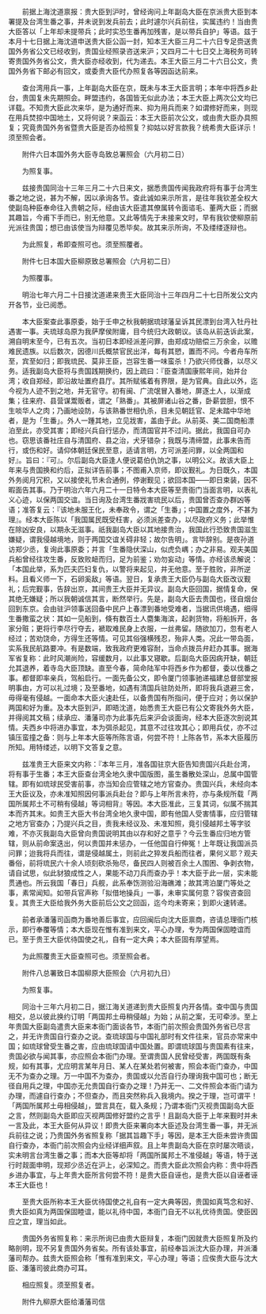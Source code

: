 <!-- { "loadSidebar": true } -->
　　前据上海沈道禀报：贵大臣到沪时，曾经询问上年副岛大臣在京派贵大臣到本署提及台湾生番之事，并未说到发兵前去；此时遽尔兴兵前往，实属违约！当由贵大臣答以「上年却未提带兵；此时实恐生番再加残害，是以带兵自护」等语。兹于本月十七日据上海沈道申送贵大臣公函一封，知本王大臣三月二十六日专足赍送贵国外务省公文已经收到，贵国业经照录咨送来沪；又四月二十七日交上海税务司转寄贵国外务省公文，贵大臣亦经收到，代为递去。本王大臣三月二十六日公文，贵国外务省下邮必有回文，或委贵大臣代办照复各等因函达前来。

　　查台湾用兵一事，上年副岛大臣在京，既未与本王大臣言明；本年中将西乡赴台，贵国复未先期照会。畔盟违约，各国皆无似此办法；本王大臣上两次公文均已详载。不知贵大臣此次来华，是为通好而来、抑为用兵而来？如谓修好而来，则现在用兵焚掠中国地土，又将何说？来函云：本王大臣前次公文，或由贵大臣办具照复；究竟贵国外务省暨贵大臣是否办给照复？抑姑以好言款我？统希贵大臣详示！须至照会者。

　　附件六日本国外务大臣寺岛致总署照会（六月初二日）

　　为照复事。

　　兹接贵国同治十三年三月二十六日来文，据悉贵国传闻我政府将有事于台湾生番之地之说，甚为不解，因以承询各节。查此诚如来示所言，是往年我钦差全权大使副岛种臣奉命往入贵朝之际，经由该大臣遣其僚属转令面谘毛、董两大臣；而据其趣旨，今甫下手而已，别无他意。又此等情先于未接来文时，早有我钦使柳原前光派往贵国；想已由该使当为辩覆见悉毕矣。故其来示所询，不及缕缕逐辩也。

　　为此照复，希即查照可也。须至照覆者。

　　附件七日本国大臣柳原致总署照会（六月初二日）

　　为照覆事。

　　明治七年六月二十日接沈道递来贵王大臣同治十三年四月二十七日所发公文内开各节，业已阅悉。

　　本大臣案查此事原委，始于壬申之秋我朝据琉球藩呈诉其民漂到台湾入牡丹社遇害一事。夫琉球岛原为我萨摩侯附庸，目今统归大政朝议。该岛从前迭诉此案，溯自明末至今，已有五次。当初日本即经派差问罪，由郑成功赔偿三万余金，以赡难民遗族。以后数次，因德川氏概禁官民出洋，每有其愬，置而不问。今者舟车所至，宾至如归；即我琉民、莫非王臣，岂容生番一味蛮杀！乃欲兴师伐番，以尽义务。适我副岛大臣将与贵国践期换约，因上疏曰：『臣查清国康熙年间，始并台湾；收自郑经，即沿故址置府县厅。其所赋徭着有界限，是为官典。自此以外，迄今视为人迹不到之地，并无官守。初有闽、广流氓冒入番地，屏逐土人，以渐成集；往来府、县营谋鬻贩者，谓之「熟番」。其被屏诸山谷之番，卧薪尝胆，恨不生啖华人之肉；乃画地设防，与该熟番世相仇杀，目未见朝廷官、足未踏中华地者，是为「生番」。外人一踵其地，立见戕害，盖由于此。从前英、美二国商船漂泊至此，亦受其害；即经兴兵自行惩办，而清国官并不过问。据此，我国自可办也。窃思该番社庄自与清国府、县之治，犬牙错杂；我既与清缔盟，此事未告而行，或伤和好。请仰体朝廷保民至意，适请言明，方可派差问罪，以全两国和好』。旨曰：『可』。尔后副岛大臣逢人便说葛伯仇饷之事，以明公义。故该大臣上年来与贵国换和约后，正拟详告前事；不图甫入京师，即议觐礼。为日既久，本国外务阅月冗积，又以接使礼节未合通例，停谢觐见；欲回本国——即日束装，因不暇面告其事。乃于明治六年六月二十一日特令本大臣等至贵衙门当面言明，以表礼义心迹，以保两国交谊。当日询及台湾生番戕害琉民以后，贵国曾否查办群凶等语；准答复云：『该地未服王化，未奉政令，谓之「生番」；中国置之度外，不甚为理』。经本大臣陈以「我国属民既受枉害，必须派差查办，以尽政府义务；此举惟在除凶安良，以期永无滋事。祇我副岛大臣以其地接贵治，我国此行恐致贵国滋生嫌疑，谓我侵越境地，则于两国交谊关碍非轻；故尔告明」。言毕辞别。是夜孙道访郑少丞，复询此事原委；并言「生番隐伏深山，似虎负嵎；办之非易。观夫美国兵船曾经往攻生番，反致败衄而归，足为前鉴；劝勿妄动」等情。亦经该丞解说：「本国此举，系为匹夫匹妇复仇，以警将来起见，并无他意。至于胜败，非所逆料。且看义师一下，石卵奚敌」等语。翌日，复承贵王大臣仍与副岛大臣改议觐礼；后完觐事，告辞出京，其间贵王大臣并无异议。副岛大臣回国，据情复命，保其绝无嫌疑；所以我朝诚信其言，断然举行。先是，副岛大臣去贵国也，径自烟台回到东京。会由驻沪领事送回备中民户上春漂到番地受难者，当据讯供境遇，细得生番撒蛮之状：其如一见船到，倏有数百土人麕集海滨，起剥货物，将船拆开，各家分赃；更将行李尽行夺去，褫取难民身上衣服，一丝弗留。随欲加刀，忽有老人经过；苦劝饶命，方得生还等情。可见其俗强横残忍，殆非人类。况此一带岛面，实系我民航路要冲。有是数端，致我政府更难容耐，当命点拨员弁赶办其事。据海军省复称：此时风潮尚险，容缓数月，以此事又寝歇。后副岛大臣因病开缺，朝廷允其退养，着寺岛大臣顶缺。直至今春，简命陆军中将西乡作为都督，委以伐番之事。都督即率亲兵，驾船启行。一面先备公文，即令厦门领事驰递福建总督部堂报明事由，方可以礼过境；及至番地，如遇有清国兵驻防处所，即将我兵退避三舍，毋得毫有侵越。一面命本大臣火速赴任，以备贵国有所指问，便于应对；务以保护两国和好为重。及本大臣到沪，即晤沈道，始悉贵王大臣已有公文寄我外务大臣，并得阅其文稿；续承应、潘藩司亦为此事先后来沪会谈面询，经本大臣逐次剖说其情。夫西乡中将进办事宜，本为弭杀起见，其意不过往攻其心；即用兵仗，亦不过镇压蛮撞之备：则与上年本大臣等所陈言语，何尝不符！上陈各节，系本大臣履历所知。用特缕述，以明下文答复之意。

　　兹准贵王大臣来文内称：『本年三月，准各国驻京大臣告知贵国兴兵赴台湾，将有事于生番；本王大臣查台湾全地久隶中国版图，虽生番散处深山，总属中国管辖。即有如琉球民受害前事，亦当知会应管辖之地方官查办。贵国兴兵，未经向本王大臣议及，亦未准知照因何事派兵赴台？即与上年所言未符，亦与条规所载「两国所属邦土不可稍有侵越」等词相背』等因。本大臣准此，三复其词，似属不揣其本而齐其末。如贵王大臣大书台湾全地久隶中国，即有他国人受害情事，应归管辖之地方官查办；乃提兴兵之目，责我未经议及、未准知照，竟引侵越邦土等字驳难，不亦灭我副岛大臣曾向贵国说明其由以存和好之意乎？今云生番应归地方管辖，则从前命案迭出，何以贵国并未惩办，一任他国自行伸冤！上年既让我国派员问罪；迨我将兵而往，谓是侵越属土，则前此之猝发兵船而往者，果何义耶？观夫番俗，前将琉民六十余人顷刻砍杀殆尽，备民四人则被百余土人围困、争剥衣物，请自试思，似此豺狼成性之人，果能不动刀兵而查办乎！本大臣于此一层，实未能贯通也。所云我国「春日」兵舰，此系奉饬测验沿海礁滩；故其湾泊厦门等处之事，素常闻知。如带兵官声称「拟借地操兵」一事，未审实属何意？容俟咨查回复。其贵王大臣给我外务大臣前后公文之回函，迄今均未寄来；到即火速转递。

　　前者承潘藩司函商为番地善后事宜，应回闽后向沈大臣禀商，咨请总理衙门核示，即行奉覆等情；本大臣现在惟有准到来文，平心办理，专为两国保固睦谊而已。至于贵王大臣优待国使之礼，自有一定大典；本大臣固有厚望焉。

　　为此照覆贵王大臣查照可也。须至照会者。

　　附件八总署致日本国柳原大臣照会（六月初九日）

　　为照复事。

　　同治十三年六月初二日，据江海关道递到贵大臣照复内开各情。查中国与贵国相交，总以彼此换约订明「两国邦土毋稍侵越」为始；从前之案，无可牵涉。至上年贵国大臣副岛遣贵大臣来本衙门面谈各节，本衙门前次照会贵国外务省已尽言之，并无许贵国自行查办之说。查琉球国与中国礼部时有文件往来，官员亦常来中国；如琉球曾受生番之害，应由琉球国请中国处置。即谓琉球国与贵国素有往来，贵国必欲与闻其事，亦应照会本衙门办理。至谓贵国人民曾经受害，两国既有条规，如有其事，尤应明言某年月日、某人在某处若何被害，照会本衙门查办，中国无不为查办之理。万一中国不为查办，贵国或以允否自行办理询我中国可也；断无径自用兵之理，中国亦无允贵国自行查办之理！乃并无一、二文件照会本衙门请为办理，而遽自行查办；不但查办，而且突然称兵入我境内。揆之于理，岂可谓平！「两国所属邦土毋相侵越」，盟言具在，载入条规；乃谓本衙门灭视贵国副岛大臣之言，然则副岛大臣即应灭视两国修好盟约之言乎！且副岛大臣于上年来觐时并未一言及此，本王大臣何从异议！即贵大臣来署向本大臣述及台湾生番一事，并无派兵前往之说；乃贵国外务省照复称「据其旨趣下手」等因，是本王大臣未尝许贵国自行查办，本衙门前次照会内业经详细声叙。且上年贵副岛大臣在京时屡次晤谈，实未明言台湾生番之事；而本大臣等却将「两国所属邦土不准侵越」等语，特于送行时觌面申明，现郑少丞近在沪上，必深知之。而贵大臣此次照会内称：贵中将西乡进办事宜，与上年贵大臣所言何尝不符！是贵大臣自诬也，是贵大臣以自诬者诬本王大臣也！

　　至贵大臣所称本王大臣优待国使之礼自有一定大典等因，贵国如真笃念和好、贵大臣如真为两国保固睦谊，能以礼待中国，本衙门自无不以礼优待贵国。使臣因应之宜，理当如此。

　　贵国外务省照复称：来示所询已由贵大臣辩复，本衙门因就贵大臣照复所及约略剖明，现不另复贵国外务省矣。所有该处事宜，前经奉旨派沈大臣办理，并派潘藩司帮办。兹贵大臣照会称「惟有准到来文，平心办理」等语；应俟贵大臣与沈大臣、潘藩司彼此商办可耳。

　　相应照复。须至照复者。

　　附件九柳原大臣给潘藩司信

